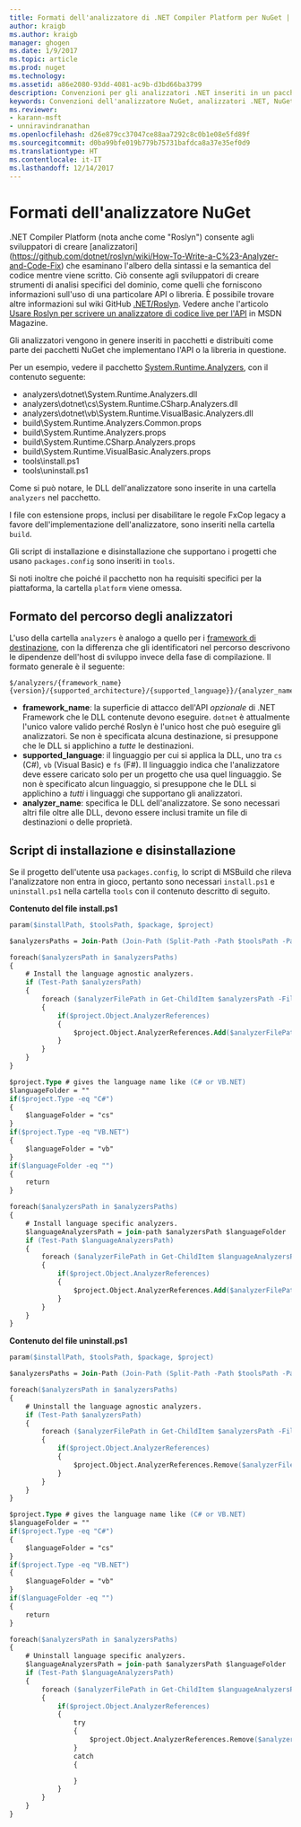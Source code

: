 ```yaml
---
title: Formati dell'analizzatore di .NET Compiler Platform per NuGet | Microsoft Docs
author: kraigb
ms.author: kraigb
manager: ghogen
ms.date: 1/9/2017
ms.topic: article
ms.prod: nuget
ms.technology: 
ms.assetid: a86e2080-93dd-4081-ac9b-d3bd66ba3799
description: Convenzioni per gli analizzatori .NET inseriti in un pacchetto e distribuiti con i pacchetti NuGet che implementano un'API o una libreria.
keywords: Convenzioni dell'analizzatore NuGet, analizzatori .NET, NuGet e .NET Compiler Platform, NuGet e Roslyn
ms.reviewer:
- karann-msft
- unniravindranathan
ms.openlocfilehash: d26e879cc37047ce88aa7292c8c0b1e08e5fd89f
ms.sourcegitcommit: d0ba99bfe019b779b75731bafdca8a37e35ef0d9
ms.translationtype: HT
ms.contentlocale: it-IT
ms.lasthandoff: 12/14/2017
---
```

# <a name="analyzer-nuget-formats"></a>Formati dell'analizzatore NuGet

.NET Compiler Platform (nota anche come "Roslyn") consente agli sviluppatori di creare [analizzatori] (https://github.com/dotnet/roslyn/wiki/How-To-Write-a-C%23-Analyzer-and-Code-Fix) che esaminano l'albero della sintassi e la semantica del codice mentre viene scritto. Ciò consente agli sviluppatori di creare strumenti di analisi specifici del dominio, come quelli che forniscono informazioni sull'uso di una particolare API o libreria. È possibile trovare altre informazioni sul wiki GitHub [.NET/Roslyn](https://github.com/dotnet/roslyn/wiki). Vedere anche l'articolo [Usare Roslyn per scrivere un analizzatore di codice live per l'API](https://msdn.microsoft.com/magazine/dn879356.aspx) in MSDN Magazine.

Gli analizzatori vengono in genere inseriti in pacchetti e distribuiti come parte dei pacchetti NuGet che implementano l'API o la libreria in questione.

Per un esempio, vedere il pacchetto [System.Runtime.Analyzers](https://www.nuget.org/packages/System.Runtime.Analyzers), con il contenuto seguente:

- analyzers\dotnet\System.Runtime.Analyzers.dll
- analyzers\dotnet\cs\System.Runtime.CSharp.Analyzers.dll
- analyzers\dotnet\vb\System.Runtime.VisualBasic.Analyzers.dll
- build\System.Runtime.Analyzers.Common.props
- build\System.Runtime.Analyzers.props
- build\System.Runtime.CSharp.Analyzers.props
- build\System.Runtime.VisualBasic.Analyzers.props
- tools\install.ps1
- tools\uninstall.ps1

Come si può notare, le DLL dell'analizzatore sono inserite in una cartella `analyzers` nel pacchetto.

I file con estensione props, inclusi per disabilitare le regole FxCop legacy a favore dell'implementazione dell'analizzatore, sono inseriti nella cartella `build`.

Gli script di installazione e disinstallazione che supportano i progetti che usano `packages.config` sono inseriti in `tools`.

Si noti inoltre che poiché il pacchetto non ha requisiti specifici per la piattaforma, la cartella `platform` viene omessa.


## <a name="analyzers-path-format"></a>Formato del percorso degli analizzatori

L'uso della cartella `analyzers` è analogo a quello per i [framework di destinazione](../create-packages/supporting-multiple-target-frameworks.md), con la differenza che gli identificatori nel percorso descrivono le dipendenze dell'host di sviluppo invece della fase di compilazione. Il formato generale è il seguente:

    $/analyzers/{framework_name}{version}/{supported_architecture}/{supported_language}}/{analyzer_name}.dll

- **framework_name**: la superficie di attacco dell'API *opzionale* di .NET Framework che le DLL contenute devono eseguire. `dotnet` è attualmente l'unico valore valido perché Roslyn è l'unico host che può eseguire gli analizzatori. Se non è specificata alcuna destinazione, si presuppone che le DLL si applichino a *tutte* le destinazioni.
- **supported_language**: il linguaggio per cui si applica la DLL, uno tra `cs` (C#), `vb` (Visual Basic) e `fs` (F#). Il linguaggio indica che l'analizzatore deve essere caricato solo per un progetto che usa quel linguaggio. Se non è specificato alcun linguaggio, si presuppone che le DLL si applichino a *tutti* i linguaggi che supportano gli analizzatori.
- **analyzer_name**: specifica le DLL dell'analizzatore. Se sono necessari altri file oltre alle DLL, devono essere inclusi tramite un file di destinazioni o delle proprietà.


## <a name="install-and-uninstall-scripts"></a>Script di installazione e disinstallazione

Se il progetto dell'utente usa `packages.config`, lo script di MSBuild che rileva l'analizzatore non entra in gioco, pertanto sono necessari `install.ps1` e `uninstall.ps1` nella cartella `tools` con il contenuto descritto di seguito.

**Contenuto del file install.ps1**

```ps
param($installPath, $toolsPath, $package, $project)

$analyzersPaths = Join-Path (Join-Path (Split-Path -Path $toolsPath -Parent) "analyzers" ) * -Resolve

foreach($analyzersPath in $analyzersPaths)
{
    # Install the language agnostic analyzers.
    if (Test-Path $analyzersPath)
    {
        foreach ($analyzerFilePath in Get-ChildItem $analyzersPath -Filter *.dll)
        {
            if($project.Object.AnalyzerReferences)
            {
                $project.Object.AnalyzerReferences.Add($analyzerFilePath.FullName)
            }
        }
    }
}

$project.Type # gives the language name like (C# or VB.NET)
$languageFolder = ""
if($project.Type -eq "C#")
{
    $languageFolder = "cs"
}
if($project.Type -eq "VB.NET")
{
    $languageFolder = "vb"
}
if($languageFolder -eq "")
{
    return
}

foreach($analyzersPath in $analyzersPaths)
{
    # Install language specific analyzers.
    $languageAnalyzersPath = join-path $analyzersPath $languageFolder
    if (Test-Path $languageAnalyzersPath)
    {
        foreach ($analyzerFilePath in Get-ChildItem $languageAnalyzersPath -Filter *.dll)
        {
            if($project.Object.AnalyzerReferences)
            {
                $project.Object.AnalyzerReferences.Add($analyzerFilePath.FullName)
            }
        }
    }
}
```


**Contenuto del file uninstall.ps1**

```ps
param($installPath, $toolsPath, $package, $project)

$analyzersPaths = Join-Path (Join-Path (Split-Path -Path $toolsPath -Parent) "analyzers" ) * -Resolve

foreach($analyzersPath in $analyzersPaths)
{
    # Uninstall the language agnostic analyzers.
    if (Test-Path $analyzersPath)
    {
        foreach ($analyzerFilePath in Get-ChildItem $analyzersPath -Filter *.dll)
        {
            if($project.Object.AnalyzerReferences)
            {
                $project.Object.AnalyzerReferences.Remove($analyzerFilePath.FullName)
            }
        }
    }
}

$project.Type # gives the language name like (C# or VB.NET)
$languageFolder = ""
if($project.Type -eq "C#")
{
    $languageFolder = "cs"
}
if($project.Type -eq "VB.NET")
{
    $languageFolder = "vb"
}
if($languageFolder -eq "")
{
    return
}

foreach($analyzersPath in $analyzersPaths)
{
    # Uninstall language specific analyzers.
    $languageAnalyzersPath = join-path $analyzersPath $languageFolder
    if (Test-Path $languageAnalyzersPath)
    {
        foreach ($analyzerFilePath in Get-ChildItem $languageAnalyzersPath -Filter *.dll)
        {
            if($project.Object.AnalyzerReferences)
            {
                try
                {
                    $project.Object.AnalyzerReferences.Remove($analyzerFilePath.FullName)
                }
                catch
                {

                }
            }
        }
    }
}
```
